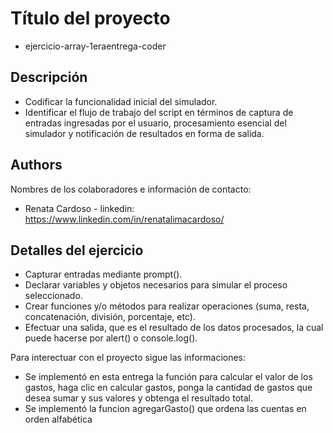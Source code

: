 ﻿# Título del proyecto 
*  ejercicio-array-1eraentrega-coder 

## Descripción
* Codificar la funcionalidad inicial del simulador. 
* Identificar el flujo de trabajo del script en términos de captura de entradas ingresadas por el usuario, procesamiento esencial del simulador y notificación de resultados en forma de salida.


## Authors
Nombres de los colaboradores e información de contacto:
* Renata Cardoso - linkedin: https://www.linkedin.com/in/renatalimacardoso/

## Detalles del ejercicio
* Capturar entradas mediante prompt().
* Declarar variables y objetos necesarios para simular el proceso seleccionado.
* Crear funciones y/o métodos para realizar operaciones (suma, resta, concatenación, división, porcentaje, etc).
* Efectuar una salida, que es el resultado de los datos procesados, la cual puede hacerse por alert() o console.log().

Para interectuar con el proyecto sigue las informaciones:
* Se implementó en esta entrega la función para calcular el valor de los gastos, haga clic en calcular gastos, ponga la cantidad de gastos que desea sumar y sus valores y obtenga el resultado total.
* Se implementó la funcion agregarGasto() que ordena las cuentas en orden alfabética
 
